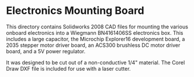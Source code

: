 # Electronics Mounting Board #

This directory contains Solidworks 2008 CAD files for mounting the various onboard electronics into a Wiegmann BN4161406SS electronics box. This includes a large capacitor, the Microchip Explorer16 development board, a 2035 stepper motor driver board, an ACS300 brushless DC motor driver board, and a 5V power regulator.

It was designed to be cut out of a non-conductive 1/4" material. The Corel Draw DXF file is included for use with a laser cutter.